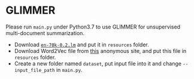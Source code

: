 # GLIMMER

Please run `main.py` under Python3.7 to use GLIMMER for unsupervised multi-document summarization. 

* Download [`en-70k-0.2.lm`](https://sourceforge.net/projects/cmusphinx/files/Acoustic%20and%20Language%20Models/US%20English/) and put it in `resources` folder.
* Download Word2Vec file from [this](https://anonymfile.com/JdOZ/word2vec.txt) anonymous site, and put this file in `resources` folder.
* Create a new folder named `dataset`, put input file into it and change `--input_file_path` in `main.py`.
